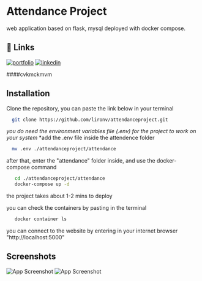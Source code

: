# Attendance Project
web application based on flask, mysql deployed with docker compose.

## 🔗 Links
[![portfolio](https://img.shields.io/badge/my_portfolio-000?style=for-the-badge&logo=ko-fi&logoColor=white)](https://github.com/lironv)
[![linkedin](https://img.shields.io/badge/linkedin-0A66C2?style=for-the-badge&logo=linkedin&logoColor=white)](https://www.linkedin.com/in/liron-vaknin-669457161/)

####cvkmckmvm
## Installation

Clone the repository, you can paste the link below in your terminal

```bash
  git clone https://github.com/lironv/attendanceproject.git
```
*you do need the environment variables file (.env) for the project to work on your system*
*add the .env file inside the attendence folder 

```bash
  mv .env ./attendanceproject/attendance
```

after that, enter the "attendance" folder inside, and use the docker-compose command

```bash
   cd ./attendanceproject/attendance
   docker-compose up -d
```

the project takes about 1-2 mins to deploy

you can check the containers by pasting in the terminal 
```bash
   docker container ls
```

you can connect to the website by entering in your internet browser "http://localhost:5000"
## Screenshots


![App Screenshot](https://i.ibb.co/1vrGhM6/main-project-image.png)
![App Screenshot](https://i.ibb.co/cCWzfBS/main-project-homepage.png)
